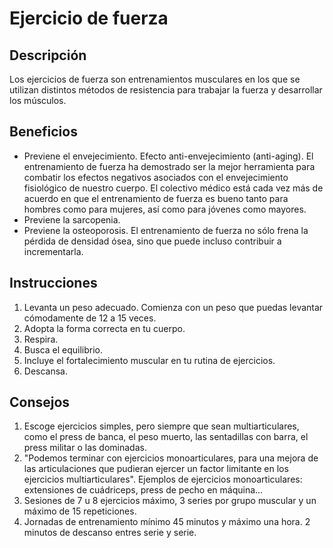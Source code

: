 # Ejercicio de fuerza

## Descripción
Los ejercicios de fuerza son entrenamientos musculares en los que se utilizan distintos métodos de resistencia para trabajar la fuerza y desarrollar los músculos.

## Beneficios
- Previene el envejecimiento. Efecto anti-envejecimiento (anti-aging). El entrenamiento de fuerza ha demostrado ser la mejor herramienta para combatir los efectos negativos asociados con el envejecimiento fisiológico de nuestro cuerpo. El colectivo médico está cada vez más de acuerdo en que el entrenamiento de fuerza es bueno tanto para hombres como para mujeres, así como para jóvenes como mayores.
- Previene la sarcopenia.
- Previene la osteoporosis. El entrenamiento de fuerza no sólo frena la pérdida de densidad ósea, sino que puede incluso contribuir a incrementarla.

## Instrucciones
1. Levanta un peso adecuado. Comienza con un peso que puedas levantar cómodamente de 12 a 15 veces. 
2. Adopta la forma correcta en tu cuerpo. 
3. Respira.
4. Busca el equilibrio.
5. Incluye el fortalecimiento muscular en tu rutina de ejercicios. 
6. Descansa.

## Consejos
1. Escoge ejercicios simples, pero siempre que sean multiarticulares, como el press de banca, el peso muerto, las sentadillas con barra, el press militar o las dominadas.
2. "Podemos terminar con ejercicios monoarticulares, para una mejora de las articulaciones que pudieran ejercer un factor limitante en los ejercicios multiarticulares". Ejemplos de ejercicios monoarticulares: extensiones de cuádriceps, press de pecho en máquina...
3. Sesiones de 7 u 8 ejercicios máximo, 3 series por grupo muscular y un máximo de 15 repeticiones.
4. Jornadas de entrenamiento mínimo 45 minutos y máximo una hora. 2 minutos de descanso entres serie y serie.
